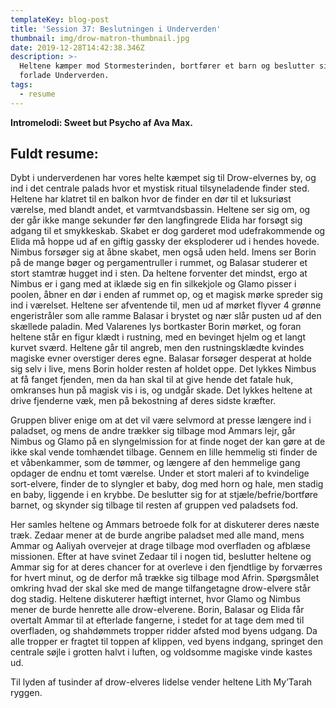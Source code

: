 ```yaml
---
templateKey: blog-post
title: 'Session 37: Beslutningen i Underverden'
thumbnail: img/drow-matron-thumbnail.jpg
date: 2019-12-28T14:42:38.346Z
description: >-
  Heltene kæmper mod Stormesterinden, bortfører et barn og beslutter sig for at
  forlade Underverden.
tags:
  - resume
---
```

**Intromelodi: Sweet but Psycho af Ava Max.**

## Fuldt resume:

Dybt i underverdenen har vores helte kæmpet sig til Drow-elvernes by, og ind i det centrale palads hvor et mystisk ritual tilsyneladende finder sted. Heltene har klatret til en balkon hvor de finder en dør til et luksuriøst værelse, med blandt andet, et varmtvandsbassin. Heltene ser sig om, og der går ikke mange sekunder før den langfingrede Elida har forsøgt sig adgang til et smykkeskab. Skabet er dog garderet mod udefrakommende og Elida må hoppe ud af en giftig gassky der eksploderer ud i hendes hovede. Nimbus forsøger sig at åbne skabet, men også uden held. Imens ser Borin på de mange bøger og pergamentruller i rummet, og Balasar studerer et stort stamtræ hugget ind i sten. Da heltene forventer det mindst, ergo at Nimbus er i gang med at iklæde sig en fin silkekjole og Glamo pisser i poolen, åbner en dør i enden af rummet op, og et magisk mørke spreder sig ind i værelset. Heltene ser afventende til, men ud af mørket flyver 4 grønne engeristråler som alle ramme Balasar i brystet og nær slår pusten ud af den skællede paladin. Med Valarenes lys bortkaster Borin mørket, og foran heltene står en figur klædt i rustning, med en bevinget hjelm og et langt kurvet sværd. Heltene går til angreb, men den rustningsklædte kvindes magiske evner overstiger deres egne. Balasar forsøger desperat at holde sig selv i live, mens Borin holder resten af holdet oppe. Det lykkes Nimbus at få fanget fjenden, men da han skal til at give hende det fatale huk, omkranses hun på magisk vis i is, og undgår skade. Det lykkes heltene at drive fjenderne væk, men på bekostning af deres sidste kræfter.

Gruppen bliver enige om at det vil være selvmord at presse længere ind i paladset, og mens de andre trækker sig tilbage mod Ammars lejr, går Nimbus og Glamo på en slyngelmission for at finde noget der kan gøre at de ikke skal vende tomhændet tilbage. Gennem en lille hemmelig sti finder de et våbenkammer, som de tømmer, og længere af den hemmelige gang opdager de endnu et tomt værelse. Under et stort maleri af to kvindelige sort-elvere, finder de to slyngler et baby, dog med horn og hale, men stadig en baby, liggende i en krybbe. De beslutter sig for at stjæle/befrie/bortføre barnet, og skynder sig tilbage til resten af gruppen ved paladsets fod.

Her samles heltene og Ammars betroede folk for at diskuterer deres næste træk. Zedaar mener at de burde angribe paladset med alle mand, mens Ammar og Aaliyah overvejer at drage tilbage mod overfladen og afblæse missionen. Efter at have svinet Zedaar til i nogen tid, beslutter heltene og Ammar sig for at deres chancer for at overleve i den fjendtlige by forværres for hvert minut, og de derfor må trække sig tilbage mod Afrin. Spørgsmålet omkring hvad der skal ske med de mange tilfangetagne drow-elvere står dog stadig. Heltene diskuterer hæftigt internet, hvor Glamo og Nimbus mener de burde henrette alle drow-elverene. Borin, Balasar og Elida får overtalt Ammar til at efterlade fangerne, i stedet for at tage dem med til overfladen, og shahdømmets tropper ridder afsted mod byens udgang. Da alle tropper er fragtet til toppen af klippen, ved byens indgang, springet den centrale søjle i grotten halvt i luften, og voldsomme magiske vinde kastes ud.

Til lyden af tusinder af drow-elveres lidelse vender heltene Lith My’Tarah ryggen.

